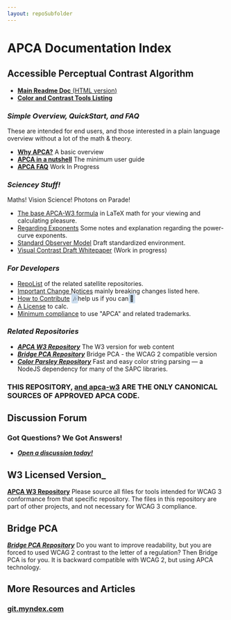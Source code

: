 ```yaml
---
layout: repoSubfolder
---
```


# APC<span class="flipH">A</span> Documentation Index

## Accessible Perceptual Contrast Algorithm

- [**Main Readme Doc** (HTML version)](https://git.apcacontrast.com/documentation/README)
- [**Color and Contrast Tools Listing**](https://git.apcacontrast.com/documentation/thirdpartytools)



### _Simple Overview, QuickStart, and FAQ_
These are intended for end users, and those interested in a plain language overview without a lot of the math & theory.
- [**Why APCA?**](https://git.apcacontrast.com/documentation/WhyAPCA) A basic overview
- [**APCA in a nutshell**](https://git.apcacontrast.com/documentation/APCA_in_a_Nutshell) The minimum user guide
- [**APCA FAQ**](https://git.apcacontrast.com/documentation/APCA_FAQ) Work In Progress

### _Sciencey Stuff!_
Maths! Vision Science! Photons on Parade!
- [The base APCA-W3 formula](https://github.com/Myndex/SAPC-APCA/blob/master/documentation/APCA-W3-LaTeX.md) in LaTeX math for your viewing and calculating pleasure.
- [Regarding Exponents](https://git.apcacontrast.com/documentation/regardingexponents) Some notes and explanation regarding the power-curve exponents.
- [Standard Observer Model](https://git.apcacontrast.com/documentation/StandardObserverModel) Draft standardized environment.
- [Visual Contrast Draft Whitepaper](https://www.w3.org/WAI/GL/task-forces/silver/wiki/Visual_Contrast_of_Text_Subgroup/Whitepaper) (Work in progress)

### _For Developers_
- [RepoList](https://git.apcacontrast.com/documentation/repoList) of the related satellite repositories.
- [Important Change Notices](https://git.apcacontrast.com/documentation/ImportantChangeNotices) mainly breaking changes listed here.
- [How to Contribute](https://git.apcacontrast.com/documentation/CONTRIBUTING) <span style="background-color:#cde;padding:3px;border-radius: 3px;">🎶</span>help us if you can<span style="background-color:#cde;padding:3px;border-radius: 3px;">🎵</span>
- [A License](https://git.apcacontrast.com/documentation/LICENSE) to calc.
- [Minimum compliance](https://git.apcacontrast.com/documentation/minimum_compliance) to use "APCA" and related trademarks.

### _Related Repositories_
- [**_APCA W3 Repository_**](https://github.com/Myndex/apca-w3) The W3 version for web content
- [**_Bridge PCA Repository_**](https://github.com/Myndex/bridge-pca) Bridge&nbsp;PCA - the WCAG&nbsp;2 compatible version
- [**_Color Parsley Repository_**](https://github.com/Myndex/colorparsley) Fast and easy color string parsing — a NodeJS dependency for many of the SAPC libraries.

### THIS REPOSITORY, [and apca-w3](https://github.com/Myndex/apca-w3) ARE THE ONLY CANONICAL SOURCES OF APPROVED APCA CODE.

## Discussion Forum
### Got Questions? We Got Answers!
- [**_Open a discussion today!_**](https://github.com/Myndex/SAPC-APCA/discussions)

## W3 Licensed Version_
[**APCA W3 Repository**](https://github.com/Myndex/apca-w3) Please source all files for tools intended for WCAG&nbsp;3 conformance from that specific repository. The files in this repository are part of other projects, and not necessary for WCAG&nbsp;3 compliance.


## Bridge PCA
[**_Bridge PCA Repository_**](https://github.com/Myndex/bridge-pca) Do you want to improve readability, but you are forced to used WCAG 2 contrast to the letter of a regulation? Then Bridge PCA is for you. It is backward compatible with WCAG 2, but using APCA technology.


## More Resources and Articles
### [git.myndex.com](https://git.myndex.com)



